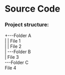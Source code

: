 # Source Code

### Project structure:

+---Folder A   
|   |   File 1   
|   |   File 2   
|   \---Folder B   
|           File 3   
\---Folder C   
        File 4   
